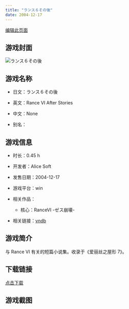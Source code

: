 ```yaml
---
title: "ランス６その後"
date: 2004-12-17
---
```

[编辑此页面](https://github.com/ACG-3/ADV3-source/blob/main/source/_posts/games/%E3%83%A9%E3%83%B3%E3%82%B9%EF%BC%96%E3%81%9D%E3%81%AE%E5%BE%8C.md)

## 游戏封面

![ランス６その後](https%3A//pan.timero.xyz/onedrive/img_lib_001/%E3%83%A9%E3%83%B3%E3%82%B9%EF%BC%96%E3%81%9D%E3%81%AE%E5%BE%8C_cover.avif)


## 游戏名称

- 日文：ランス６その後
- 英文：Rance VI After Stories
- 中文：None

- 别名：


## 游戏信息

- 时长：0.45 h
- 开发者：Alice Soft
- 发售日期：2004-12-17
- 游戏平台：win
- 相关作品：
   - 核心：RanceVI -ゼス崩壊-

- 相关链接：[vndb](https://vndb.org/v29842)


## 游戏简介

与 Rance VI 有关的短篇小说集。收录于《爱丽丝之屋形 7》。


## 下载链接

[点击下载](https://pan.timero.xyz/onedrive/adv_lib_001/%E3%83%A9%E3%83%B3%E3%82%B9%EF%BC%96%E3%81%9D%E3%81%AE%E5%BE%8C)


## 游戏截图


